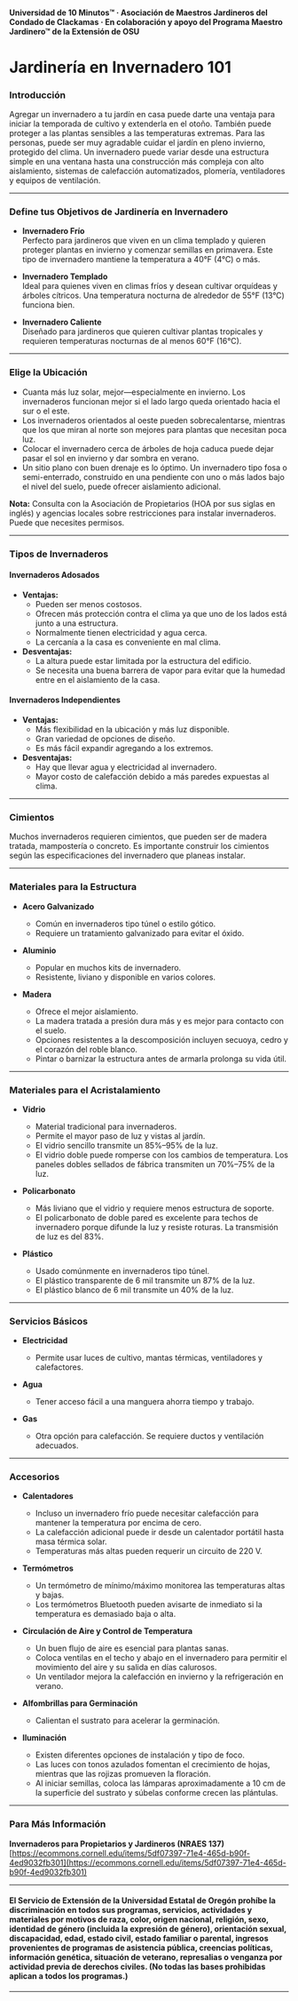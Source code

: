 #### Universidad de 10 Minutos™ · Asociación de Maestros Jardineros del Condado de Clackamas · En colaboración y apoyo del Programa Maestro Jardinero™ de la Extensión de OSU

# Jardinería en Invernadero 101

### Introducción

Agregar un invernadero a tu jardín en casa puede darte una ventaja para iniciar la temporada de cultivo y extenderla en el otoño. También puede proteger a las plantas sensibles a las temperaturas extremas. Para las personas, puede ser muy agradable cuidar el jardín en pleno invierno, protegido del clima. Un invernadero puede variar desde una estructura simple en una ventana hasta una construcción más compleja con alto aislamiento, sistemas de calefacción automatizados, plomería, ventiladores y equipos de ventilación.

---

### Define tus Objetivos de Jardinería en Invernadero

- **Invernadero Frío**  
  Perfecto para jardineros que viven en un clima templado y quieren proteger plantas en invierno y comenzar semillas en primavera. Este tipo de invernadero mantiene la temperatura a 40°F (4°C) o más.

- **Invernadero Templado**  
  Ideal para quienes viven en climas fríos y desean cultivar orquídeas y árboles cítricos. Una temperatura nocturna de alrededor de 55°F (13°C) funciona bien.

- **Invernadero Caliente**  
  Diseñado para jardineros que quieren cultivar plantas tropicales y requieren temperaturas nocturnas de al menos 60°F (16°C).

---

### Elige la Ubicación

- Cuanta más luz solar, mejor—especialmente en invierno. Los invernaderos funcionan mejor si el lado largo queda orientado hacia el sur o el este.
- Los invernaderos orientados al oeste pueden sobrecalentarse, mientras que los que miran al norte son mejores para plantas que necesitan poca luz.
- Colocar el invernadero cerca de árboles de hoja caduca puede dejar pasar el sol en invierno y dar sombra en verano.
- Un sitio plano con buen drenaje es lo óptimo. Un invernadero tipo fosa o semi-enterrado, construido en una pendiente con uno o más lados bajo el nivel del suelo, puede ofrecer aislamiento adicional.

**Nota:** Consulta con la Asociación de Propietarios (HOA por sus siglas en inglés) y agencias locales sobre restricciones para instalar invernaderos. Puede que necesites permisos.

---

### Tipos de Invernaderos

#### Invernaderos Adosados

- **Ventajas:**
  - Pueden ser menos costosos.
  - Ofrecen más protección contra el clima ya que uno de los lados está junto a una estructura.
  - Normalmente tienen electricidad y agua cerca.
  - La cercanía a la casa es conveniente en mal clima.
- **Desventajas:**
  - La altura puede estar limitada por la estructura del edificio.
  - Se necesita una buena barrera de vapor para evitar que la humedad entre en el aislamiento de la casa.

#### Invernaderos Independientes

- **Ventajas:**
  - Más flexibilidad en la ubicación y más luz disponible.
  - Gran variedad de opciones de diseño.
  - Es más fácil expandir agregando a los extremos.
- **Desventajas:**
  - Hay que llevar agua y electricidad al invernadero.
  - Mayor costo de calefacción debido a más paredes expuestas al clima.

---

### Cimientos

Muchos invernaderos requieren cimientos, que pueden ser de madera tratada, mampostería o concreto. Es importante construir los cimientos según las especificaciones del invernadero que planeas instalar.

---

### Materiales para la Estructura

- **Acero Galvanizado**
  - Común en invernaderos tipo túnel o estilo gótico.
  - Requiere un tratamiento galvanizado para evitar el óxido.

- **Aluminio**
  - Popular en muchos kits de invernadero.
  - Resistente, liviano y disponible en varios colores.

- **Madera**
  - Ofrece el mejor aislamiento.
  - La madera tratada a presión dura más y es mejor para contacto con el suelo.
  - Opciones resistentes a la descomposición incluyen secuoya, cedro y el corazón del roble blanco.
  - Pintar o barnizar la estructura antes de armarla prolonga su vida útil.

---

### Materiales para el Acristalamiento

- **Vidrio**
  - Material tradicional para invernaderos.
  - Permite el mayor paso de luz y vistas al jardín.
  - El vidrio sencillo transmite un 85%–95% de la luz.
  - El vidrio doble puede romperse con los cambios de temperatura. Los paneles dobles sellados de fábrica transmiten un 70%–75% de la luz.

- **Policarbonato**
  - Más liviano que el vidrio y requiere menos estructura de soporte.
  - El policarbonato de doble pared es excelente para techos de invernadero porque difunde la luz y resiste roturas. La transmisión de luz es del 83%.

- **Plástico**
  - Usado comúnmente en invernaderos tipo túnel.
  - El plástico transparente de 6 mil transmite un 87% de la luz.
  - El plástico blanco de 6 mil transmite un 40% de la luz.

---

### Servicios Básicos

- **Electricidad**
  - Permite usar luces de cultivo, mantas térmicas, ventiladores y calefactores.

- **Agua**
  - Tener acceso fácil a una manguera ahorra tiempo y trabajo.

- **Gas**
  - Otra opción para calefacción. Se requiere ductos y ventilación adecuados.

---

### Accesorios

- **Calentadores**
  - Incluso un invernadero frío puede necesitar calefacción para mantener la temperatura por encima de cero.
  - La calefacción adicional puede ir desde un calentador portátil hasta masa térmica solar.
  - Temperaturas más altas pueden requerir un circuito de 220 V.

- **Termómetros**
  - Un termómetro de mínimo/máximo monitorea las temperaturas altas y bajas.
  - Los termómetros Bluetooth pueden avisarte de inmediato si la temperatura es demasiado baja o alta.

- **Circulación de Aire y Control de Temperatura**
  - Un buen flujo de aire es esencial para plantas sanas.
  - Coloca ventilas en el techo y abajo en el invernadero para permitir el movimiento del aire y su salida en días calurosos.
  - Un ventilador mejora la calefacción en invierno y la refrigeración en verano.

- **Alfombrillas para Germinación**
  - Calientan el sustrato para acelerar la germinación.

- **Iluminación**
  - Existen diferentes opciones de instalación y tipo de foco.
  - Las luces con tonos azulados fomentan el crecimiento de hojas, mientras que las rojizas promueven la floración.
  - Al iniciar semillas, coloca las lámparas aproximadamente a 10 cm de la superficie del sustrato y súbelas conforme crecen las plántulas.

---

### Para Más Información

**Invernaderos para Propietarios y Jardineros (NRAES 137)**  
[https://ecommons.cornell.edu/items/5df07397-71e4-465d-b90f-4ed9032fb301](https://ecommons.cornell.edu/items/5df07397-71e4-465d-b90f-4ed9032fb301)

---

#### El Servicio de Extensión de la Universidad Estatal de Oregón prohíbe la discriminación en todos sus programas, servicios, actividades y materiales por motivos de raza, color, origen nacional, religión, sexo, identidad de género (incluida la expresión de género), orientación sexual, discapacidad, edad, estado civil, estado familiar o parental, ingresos provenientes de programas de asistencia pública, creencias políticas, información genética, situación de veterano, represalias o venganza por actividad previa de derechos civiles. (No todas las bases prohibidas aplican a todos los programas.)
---